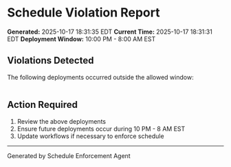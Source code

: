 # Schedule Violation Report

**Generated:** 2025-10-17 18:31:35 EDT
**Current Time:** 2025-10-17 18:31:31 EDT
**Deployment Window:** 10:00 PM - 8:00 AM EST

## Violations Detected

The following deployments occurred outside the allowed window:

```

```

## Action Required

1. Review the above deployments
2. Ensure future deployments occur during 10 PM - 8 AM EST
3. Update workflows if necessary to enforce schedule

---

Generated by Schedule Enforcement Agent
